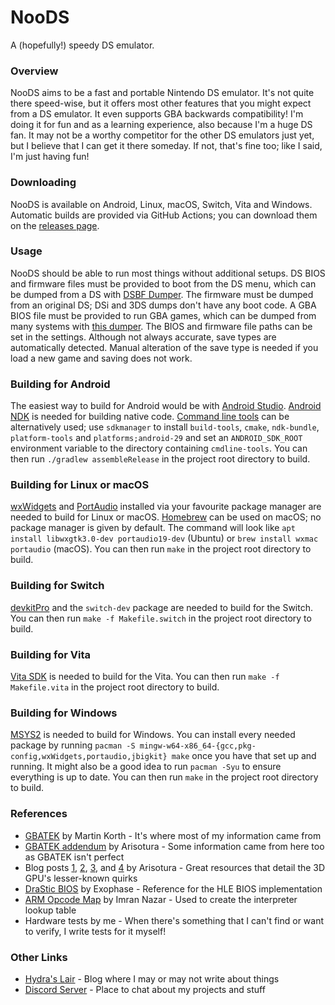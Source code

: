 # NooDS
A (hopefully!) speedy DS emulator.

### Overview
NooDS aims to be a fast and portable Nintendo DS emulator. It's not quite there speed-wise, but it offers most other features that you might expect from a DS emulator. It even supports GBA backwards compatibility! I'm doing it for fun and as a learning experience, also because I'm a huge DS fan. It may not be a worthy competitor for the other DS emulators just yet, but I believe that I can get it there someday. If not, that's fine too; like I said, I'm just having fun!

### Downloading
NooDS is available on Android, Linux, macOS, Switch, Vita and Windows. Automatic builds are provided via GitHub Actions; you can download them on the [releases page](https://github.com/Hydr8gon/NooDS/releases).

### Usage
NooDS should be able to run most things without additional setups. DS BIOS and firmware files must be provided to boot from the DS menu, which can be dumped from a DS with [DSBF Dumper](https://archive.org/details/dsbf-dumper). The firmware must be dumped from an original DS; DSi and 3DS dumps don't have any boot code. A GBA BIOS file must be provided to run GBA games, which can be dumped from many systems with [this dumper](https://github.com/mgba-emu/bios-dump). The BIOS and firmware file paths can be set in the settings. Although not always accurate, save types are automatically detected. Manual alteration of the save type is needed if you load a new game and saving does not work.

### Building for Android
The easiest way to build for Android would be with [Android Studio](https://developer.android.com/studio). [Android NDK](https://developer.android.com/studio/projects/install-ndk) is needed for building native code. [Command line tools](https://developer.android.com/studio#command-tools) can be alternatively used; use `sdkmanager` to install `build-tools`, `cmake`, `ndk-bundle`, `platform-tools` and `platforms;android-29` and set an `ANDROID_SDK_ROOT` environment variable to the directory containing `cmdline-tools`. You can then run `./gradlew assembleRelease` in the project root directory to build.

### Building for Linux or macOS
[wxWidgets](https://www.wxwidgets.org) and [PortAudio](https://www.portaudio.com) installed via your favourite package manager are needed to build for Linux or macOS. [Homebrew](https://brew.sh) can be used on macOS; no package manager is given by default. The command will look like `apt install libwxgtk3.0-dev portaudio19-dev` (Ubuntu) or `brew install wxmac portaudio` (macOS). You can then run `make` in the project root directory to build.

### Building for Switch
[devkitPro](https://devkitpro.org/wiki/Getting_Started) and the `switch-dev` package are needed to build for the Switch. You can then run `make -f Makefile.switch` in the project root directory to build.

### Building for Vita
[Vita SDK](https://vitasdk.org) is needed to build for the Vita. You can then run `make -f Makefile.vita` in the project root directory to build.

### Building for Windows
[MSYS2](https://www.msys2.org) is needed to build for Windows. You can install every needed package by running `pacman -S mingw-w64-x86_64-{gcc,pkg-config,wxWidgets,portaudio,jbigkit} make` once you have that set up and running. It might also be a good idea to run `pacman -Syu` to ensure everything is 
up to date. You can then run `make` in the project root directory to build.

### References
* [GBATEK](https://problemkaputt.de/gbatek.htm) by Martin Korth - It's where most of my information came from
* [GBATEK addendum](https://melonds.kuribo64.net/board/thread.php?id=13) by Arisotura - Some information came from here too as GBATEK isn't perfect
* Blog posts [1](https://melonds.kuribo64.net/comments.php?id=85), [2](https://melonds.kuribo64.net/comments.php?id=56), [3](https://melonds.kuribo64.net/comments.php?id=32), and [4](https://melonds.kuribo64.net/comments.php?id=27) by Arisotura - Great resources that detail the 3D GPU's lesser-known quirks
* [DraStic BIOS](https://drive.google.com/file/d/1dl6xgOXc892r43RzkIJKI6nikYIipzoN/view) by Exophase - Reference for the HLE BIOS implementation
* [ARM Opcode Map](https://imrannazar.com/ARM-Opcode-Map) by Imran Nazar - Used to create the interpreter lookup table
* Hardware tests by me - When there's something that I can't find or want to verify, I write tests for it myself!

### Other Links
* [Hydra's Lair](https://hydr8gon.github.io) - Blog where I may or may not write about things
* [Discord Server](https://discord.gg/JbNz7y4) - Place to chat about my projects and stuff
